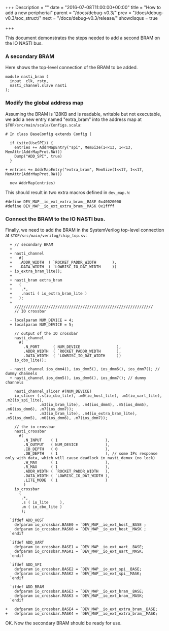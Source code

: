 +++
Description = ""
date = "2016-07-08T11:00:00+00:00"
title = "How to add a new peripherial"
parent = "/docs/debug-v0.3/"
prev = "/docs/debug-v0.3/soc_struct/"
next = "/docs/debug-v0.3/release/"
showdisqus = true

+++

This document demonstrates the steps needed to add a second BRAM on the IO NASTI bus.

### A secondary BRAM

Here shows the top-level connection of the BRAM to be added.

    module nasti_bram (
	  input  clk, rstn,
	  nasti_channel.slave nasti
    );

### Modify the global address map

Assuming the BRAM is 128KB and is readable, writable but not executable, we add a new entry named "extra_bram" into the address map at `$TOP/src/main/scala/Configs.scala`:

    # In class BaseConfig extends Config (
    
      if (site(UseSPI)) {
        entries += AddrMapEntry("spi", MemSize(1<<13, 1<<13, MemAttr(AddrMapProt.RW)))
        Dump("ADD_SPI", true)
      }
      
    + entries += AddrMapEntry("extra_bram", MemSize(1<<17, 1<<17, MemAttr(AddrMapProt.RW)))
      
      new AddrMap(entries)

This should result in two extra macros defined in `dev_map.h`:

    #define DEV_MAP__io_ext_extra_bram__BASE 0x40020000
    #define DEV_MAP__io_ext_extra_bram__MASK 0x1ffff

### Connect the BRAM to the IO NASTI bus.

Finally, we need to add the BRAM in the SystemVerilog top-level connection at `$TOP/src/main/verilog/chip_top.sv`:

      + // secondary BRAM
      +
      + nasti_channel
      +   #(
      +   .ADDR_WIDTH  ( `ROCKET_PADDR_WIDTH       ),
      +   .DATA_WIDTH  ( `LOWRISC_IO_DAT_WIDTH     ))
      + io_extra_bram_lite();
      + 
      + nasti_bram extra_bram
      +   (
      +    .*,
      +    .nasti ( io_extra_bram_lite )
      +   );
      + 
        /////////////////////////////////////////////////////////////
        // IO crossbar
     
      - localparam NUM_DEVICE = 4;
      + localparam NUM_DEVICE = 5;
     
        // output of the IO crossbar
        nasti_channel
          #(
            .N_PORT      ( NUM_DEVICE                ),
            .ADDR_WIDTH  ( `ROCKET_PADDR_WIDTH       ),
            .DATA_WIDTH  ( `LOWRISC_IO_DAT_WIDTH     ))
        io_cbo_lite();
     
      - nasti_channel ios_dmm4(), ios_dmm5(), ios_dmm6(), ios_dmm7(); // dummy channels
      + nasti_channel ios_dmm5(), ios_dmm6(), ios_dmm7(); // dummy channels
     
        nasti_channel_slicer #(NUM_DEVICE)
        io_slicer (.s(io_cbo_lite), .m0(io_host_lite), .m1(io_uart_lite), .m2(io_spi_lite),
      -            .m3(io_bram_lite), .m4(ios_dmm4), .m5(ios_dmm5), .m6(ios_dmm6), .m7(ios_dmm7));
      +            .m3(io_bram_lite), .m4(io_extra_bram_lite), .m5(ios_dmm5), .m6(ios_dmm6), .m7(ios_dmm7));
     
        // the io crossbar
        nasti_crossbar
          #(
            .N_INPUT    ( 1                     ),
            .N_OUTPUT   ( NUM_DEVICE            ),
            .IB_DEPTH   ( 0                     ),
            .OB_DEPTH   ( 1                     ), // some IPs response only with data, which will cause deadlock in nasti_demux (no lock)
            .W_MAX      ( 1                     ),
            .R_MAX      ( 1                     ),
            .ADDR_WIDTH ( `ROCKET_PADDR_WIDTH   ),
            .DATA_WIDTH ( `LOWRISC_IO_DAT_WIDTH ),
            .LITE_MODE  ( 1                     )
            )
        io_crossbar
          (
           .*,
           .s ( io_lite     ),
           .m ( io_cbo_lite )
           );
     
      `ifdef ADD_HOST
        defparam io_crossbar.BASE0 = `DEV_MAP__io_ext_host__BASE ;
        defparam io_crossbar.MASK0 = `DEV_MAP__io_ext_host__MASK ;
      `endif
     
      `ifdef ADD_UART
        defparam io_crossbar.BASE1 = `DEV_MAP__io_ext_uart__BASE;
        defparam io_crossbar.MASK1 = `DEV_MAP__io_ext_uart__MASK;
      `endif
     
      `ifdef ADD_SPI
        defparam io_crossbar.BASE2 = `DEV_MAP__io_ext_spi__BASE;
        defparam io_crossbar.MASK2 = `DEV_MAP__io_ext_spi__MASK;
      `endif
     
      `ifdef ADD_BRAM
        defparam io_crossbar.BASE3 = `DEV_MAP__io_ext_bram__BASE;
        defparam io_crossbar.MASK3 = `DEV_MAP__io_ext_bram__MASK;
      `endif
      
    +   defparam io_crossbar.BASE4 = `DEV_MAP__io_ext_extra_bram__BASE;
    +   defparam io_crossbar.MASK4 = `DEV_MAP__io_ext_extra_bram__MASK;

OK. Now the secondary BRAM should be ready for use.
